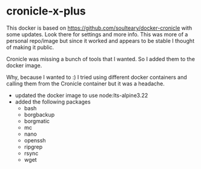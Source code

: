 # cronicle-x-plus

This docker is based on https://github.com/soulteary/docker-cronicle with some updates. Look there for settings and more info. This was more of a personal repo/image but since it worked and appears to be stable I thought of making it public.

Cronicle was missing a bunch of tools that I wanted. So I added them to the docker image. 

Why, because I wanted to :) I tried using different docker containers and calling them from the Cronicle container but it was a headache.

- updated the docker image to use node:lts-alpine3.22
- added the following packages
  - bash
  - borgbackup
  - borgmatic
  - mc
  - nano
  - openssh
  - ripgrep
  - rsync
  - wget

